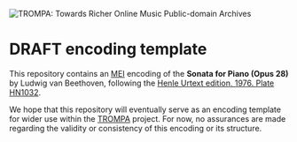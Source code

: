 ![TROMPA: Towards Richer Online Music Public-domain Archives](https://trompamusic.eu/sites/default/files/top-bar-logo_0_0.png)

# DRAFT encoding template

This repository contains an [MEI](https://music-encoding.org) encoding of the 
**Sonata for Piano (Opus 28)** by Ludwig van Beethoven, 
following the [Henle Urtext edition, 1976. Plate HN1032](https://imslp.org/wiki/Special:ReverseLookup/621797).

We hope that this repository will eventually serve as an encoding template for wider use within the [TROMPA](https://trompamusic.eu) 
project. 
For now, no assurances are made regarding the validity or consistency of this encoding or its structure. 
